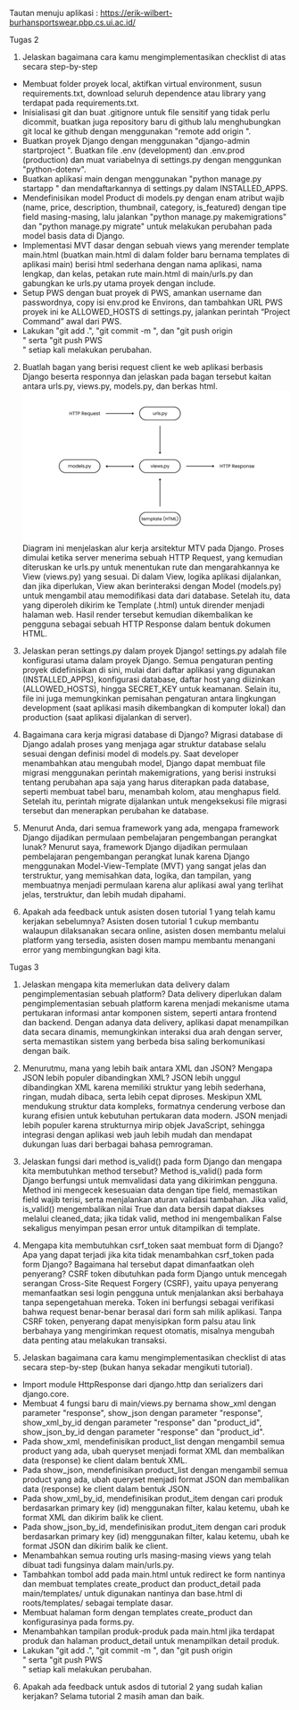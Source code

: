 Tautan menuju aplikasi : https://erik-wilbert-burhansportswear.pbp.cs.ui.ac.id/

Tugas 2
1. Jelaskan bagaimana cara kamu mengimplementasikan checklist di atas secara step-by-step
- Membuat folder proyek local, aktifkan virtual environment, susun requirements.txt, download seluruh dependence atau library yang terdapat pada requirements.txt.
- Inisialisasi git dan buat .gitignore untuk file sensitif yang tidak perlu dicommit, buatkan juga repository baru di github lalu menghubungkan git local ke github dengan menggunakan "remote add origin <link menuju repository>".
- Buatkan proyek Django dengan menggunakan "django-admin startproject <nama project>". Buatkan file .env (development) dan .env.prod (production) dan muat variabelnya di settings.py dengan menggunkan "python-dotenv".
- Buatkan aplikasi main dengan menggunakan "python manage.py startapp <nama aplikasi>" dan mendaftarkannya di settings.py dalam INSTALLED_APPS.
- Mendefinisikan model Product di models.py dengan enam atribut wajib (name, price, description, thumbnail, category, is_featured) dengan tipe field masing-masing, lalu jalankan "python manage.py makemigrations" dan "python manage.py migrate" untuk melakukan perubahan pada model basis data di Django.
- Implementasi MVT dasar dengan sebuah views yang merender template main.html (buatkan main.html di dalam folder baru bernama templates di aplikasi main) berisi html sederhana dengan nama aplikasi, nama lengkap, dan kelas, petakan rute main.html di main/urls.py dan gabungkan ke urls.py utama proyek dengan include.
- Setup PWS dengan buat proyek di PWS, amankan username dan passwordnya, copy isi env.prod ke Environs, dan tambahkan URL PWS proyek ini ke ALLOWED_HOSTS di settings.py, jalankan perintah “Project Command” awal dari PWS.
- Lakukan "git add .", "git commit -m <komentar>", dan "git push origin <main branch>" serta "git push PWS <main branch>" setiap kali melakukan perubahan.

2. Buatlah bagan yang berisi request client ke web aplikasi berbasis Django beserta responnya dan jelaskan pada bagan tersebut kaitan antara urls.py, views.py, models.py, dan berkas html.
![Django MVT](./images/bagan_model_mvt.png)
Diagram ini menjelaskan alur kerja arsitektur MTV pada Django. Proses dimulai ketika server menerima sebuah HTTP Request, yang kemudian diteruskan ke urls.py untuk menentukan rute dan mengarahkannya ke View (views.py) yang sesuai. Di dalam View, logika aplikasi dijalankan, dan jika diperlukan, View akan berinteraksi dengan Model (models.py) untuk mengambil atau memodifikasi data dari database. Setelah itu, data yang diperoleh dikirim ke Template (.html) untuk dirender menjadi halaman web. Hasil render tersebut kemudian dikembalikan ke pengguna sebagai sebuah HTTP Response dalam bentuk dokumen HTML.

3. Jelaskan peran settings.py dalam proyek Django! 
settings.py adalah file konfigurasi utama dalam proyek Django. Semua pengaturan penting proyek didefinisikan di sini, mulai dari daftar aplikasi yang digunakan (INSTALLED_APPS), konfigurasi database, daftar host yang diizinkan (ALLOWED_HOSTS), hingga SECRET_KEY untuk keamanan. Selain itu, file ini juga memungkinkan pemisahan pengaturan antara lingkungan development (saat aplikasi masih dikembangkan di komputer lokal) dan production (saat aplikasi dijalankan di server).

4. Bagaimana cara kerja migrasi database di Django?
Migrasi database di Django adalah proses yang menjaga agar struktur database selalu sesuai dengan definisi model di models.py. Saat developer menambahkan atau mengubah model, Django dapat membuat file migrasi menggunakan perintah makemigrations, yang berisi instruksi tentang perubahan apa saja yang harus diterapkan pada database, seperti membuat tabel baru, menambah kolom, atau menghapus field. Setelah itu, perintah migrate dijalankan untuk mengeksekusi file migrasi tersebut dan menerapkan perubahan ke database.

5. Menurut Anda, dari semua framework yang ada, mengapa framework Django dijadikan permulaan pembelajaran pengembangan perangkat lunak? 
Menurut saya, framework Django dijadikan permulaan pembelajaran pengembangan perangkat lunak karena Django menggunakan Model-View-Template (MVT) yang sangat jelas dan terstruktur, yang memisahkan data, logika, dan tampilan, yang membuatnya menjadi permulaan karena alur aplikasi awal yang terlihat jelas, terstruktur, dan lebih mudah dipahami.

6. Apakah ada feedback untuk asisten dosen tutorial 1 yang telah kamu kerjakan sebelumnya?
Asisten dosen tutorial 1 cukup membantu walaupun dilaksanakan secara online, asisten dosen membantu melalui platform yang tersedia, asisten dosen mampu membantu menangani error yang membingungkan bagi kita.


Tugas 3
1. Jelaskan mengapa kita memerlukan data delivery dalam pengimplementasian sebuah platform?
Data delivery diperlukan dalam pengimplementasian sebuah platform karena menjadi mekanisme utama pertukaran informasi antar komponen sistem, seperti antara frontend dan backend. Dengan adanya data delivery, aplikasi dapat menampilkan data secara dinamis, memungkinkan interaksi dua arah dengan server, serta memastikan sistem yang berbeda bisa saling berkomunikasi dengan baik. 

2. Menurutmu, mana yang lebih baik antara XML dan JSON? Mengapa JSON lebih populer dibandingkan XML?
JSON lebih unggul dibandingkan XML karena memiliki struktur yang lebih sederhana, ringan, mudah dibaca, serta lebih cepat diproses. Meskipun XML mendukung struktur data kompleks, formatnya cenderung verbose dan kurang efisien untuk kebutuhan pertukaran data modern. JSON menjadi lebih populer karena strukturnya mirip objek JavaScript, sehingga integrasi dengan aplikasi web jauh lebih mudah dan mendapat dukungan luas dari berbagai bahasa pemrograman.

3. Jelaskan fungsi dari method is_valid() pada form Django dan mengapa kita membutuhkan method tersebut?
Method is_valid() pada form Django berfungsi untuk memvalidasi data yang dikirimkan pengguna. Method ini mengecek kesesuaian data dengan tipe field, memastikan field wajib terisi, serta menjalankan aturan validasi tambahan. Jika valid, is_valid() mengembalikan nilai True dan data bersih dapat diakses melalui cleaned_data; jika tidak valid, method ini mengembalikan False sekaligus menyimpan pesan error untuk ditampilkan di template. 

4. Mengapa kita membutuhkan csrf_token saat membuat form di Django? Apa yang dapat terjadi jika kita tidak menambahkan csrf_token pada form Django? Bagaimana hal tersebut dapat dimanfaatkan oleh penyerang?
CSRF token dibutuhkan pada form Django untuk mencegah serangan Cross-Site Request Forgery (CSRF), yaitu upaya penyerang memanfaatkan sesi login pengguna untuk menjalankan aksi berbahaya tanpa sepengetahuan mereka. Token ini berfungsi sebagai verifikasi bahwa request benar-benar berasal dari form sah milik aplikasi. Tanpa CSRF token, penyerang dapat menyisipkan form palsu atau link berbahaya yang mengirimkan request otomatis, misalnya mengubah data penting atau melakukan transaksi.

5. Jelaskan bagaimana cara kamu mengimplementasikan checklist di atas secara step-by-step (bukan hanya sekadar mengikuti tutorial).
- Import module HttpResponse dari django.http dan serializers dari django.core.
- Membuat 4 fungsi baru di main/views.py bernama show_xml dengan parameter "response", show_json dengan parameter "response", show_xml_by_id dengan parameter "response" dan "product_id", show_json_by_id dengan parameter "response" dan "product_id".
- Pada show_xml, mendefinisikan product_list dengan mengambil semua product yang ada, ubah queryset menjadi format XML dan membalikan data (response) ke client dalam bentuk XML.
- Pada show_json, mendefinisikan product_list dengan mengambil semua product yang ada, ubah queryset menjadi format JSON dan membalikan data (response) ke client dalam bentuk JSON.
- Pada show_xml_by_id, mendefinisikan produt_item dengan cari produk berdasarkan primary key (id) menggunakan filter, kalau ketemu, ubah ke format XML dan dikirim balik ke client.
- Pada show_json_by_id, mendefinisikan produt_item dengan cari produk berdasarkan primary key (id) menggunakan filter, kalau ketemu, ubah ke format JSON dan dikirim balik ke client.
- Menambahkan semua routing urls masing-masing views yang telah dibuat tadi fungsinya dalam main/urls.py.
- Tambahkan tombol add pada main.html untuk redirect ke form nantinya dan membuat templates create_product dan product_detail pada main/templates/ untuk digunakan nantinya dan base.html di roots/templates/ sebagai template dasar.
- Membuat halaman form dengan templates create_product dan konfigurasinya pada forms.py.
- Menambahkan tampilan produk-produk pada main.html jika terdapat produk dan halaman product_detail untuk menampilkan detail produk.
- Lakukan "git add .", "git commit -m <komentar>", dan "git push origin <main branch>" serta "git push PWS <main branch>" setiap kali melakukan perubahan.

6. Apakah ada feedback untuk asdos di tutorial 2 yang sudah kalian kerjakan?
Selama tutorial 2 masih aman dan baik.